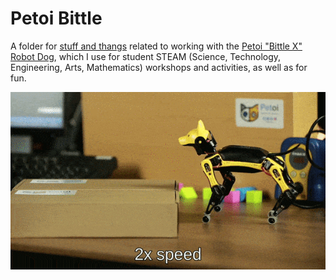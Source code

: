 # Petoi Bittle

A folder for [stuff and thangs](https://knowyourmeme.com/memes/subcultures/the-walking-dead#:~:text=Related%20Memes-,Stuff%20and%20Things,-%22Stuff%20and%20Things) related to working with the [Petoi "Bittle X" Robot Dog](https://www.petoi.com/), which I use for student STEAM (Science, Technology, Engineering, Arts, Mathematics) workshops and activities, as well as for fun.

![Walking](./images/walking.gif)
